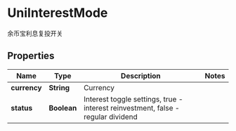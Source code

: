 
# UniInterestMode

余币宝利息复投开关

## Properties

Name | Type | Description | Notes
------------ | ------------- | ------------- | -------------
**currency** | **String** | Currency | 
**status** | **Boolean** | Interest toggle settings, true - interest reinvestment, false - regular dividend | 

